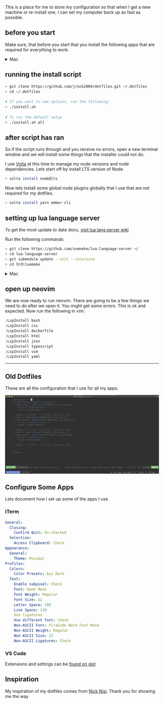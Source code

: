 This is a place for me to store my configuration so that when I get a new machine or re-install one, I can set my computer back up as fast as possible.

## before you start

Make sure, that before you start that you install the following apps that are required for everything to work.

<details>
  <summary>Mac</summary>

- Xcode Command Line Tools
- Git

Xcode will give your mac all the tools you will need to run the scripts.

</details>

## running the install script

```bash
> git clone https://github.com/jrock2004/dotfiles.git ~/.dotfiles
> cd ~/.dotfiles

# If you want to see options, run the following:
> ./install.sh

# To run the default setup
> ./install.sh all
```

## after script has ran

So if the script runs through and you receive no errors, open a new terminal window and we will install some things that the installer could not do.

I use [Volta](https://volta.sh) at this time to manage my node versions and node dependencies. Lets start off by install LTS version of Node

```bash
> volta install node@lts
```

Now lets install some global node plugins globally that I use that are not required for my dotfiles.

```bash
> volta install yarn ember-cli
```

## setting up lua language server

To get the most update to date docs, [visit lua lang server wiki](<https://github.com/sumneko/lua-language-server/wiki/Build-and-Run-(Standalone)>)

Run the following commands

```bash
> git clone https://github.com/sumneko/lua-language-server ~/
> cd lua-language-server
> git submodule update --init --recursive
> cd 3rd\luamake
```

<details>
  <summary>Mac</summary>

```bash
> ninja -f ninja/macos.ninja
> cd ../..
> ./3rd/luamake/luamake rebuild
```

</details>

## open up neovim

We are now ready to run neovim. There are going to be a few things we need to do after we open it. You might get some errors. This is ok and expected. Now run the following in vim:

```bash
:LspInstall bash
:LspInstall css
:LspInstall dockerfile
:LspInstall html
:LspInstall json
:LspInstall typescript
:LspInstall vim
:LspInstall yaml
```

---

## Old Dotfiles

These are all the configuration that I use for all my apps.

![img](assets/screenshot.png)

## Configure Some Apps

Lets document how I set up some of the apps I use

### iTerm

```yml
General:
  Closing:
    Confirm Quit: Un-checked
  Selection:
    Access Clipboard: Check
Appearance:
  General:
    Theme: Minimal
Profiles:
  Colors:
    Color Presets: Ayu Dark
  Text:
    Enable subpixel: Check
    Font: Dank Mono
    Font Weight: Regular
    Font Size: 22
    Letter Space: 100
    Line Space: 130
    Use ligatures
    Use different font: Check
    Non-ASCII Font: FiraCode Nerd Font Mono
    Non-ASCII Weight: Regular
    Non-ASCII Size: 22
    Non-ASCII Ligatures: Check
```

### VS Code

Extensions and settings can be [found on gist](https://gist.github.com/jrock2004/34c134d3a4a8bfb84336fd5d52472237)

## Inspiration

My inspiration of my dotfiles comes from [Nick Nisi](https://github.com/nicknisi/dotfiles).
Thank you for showing me the way
